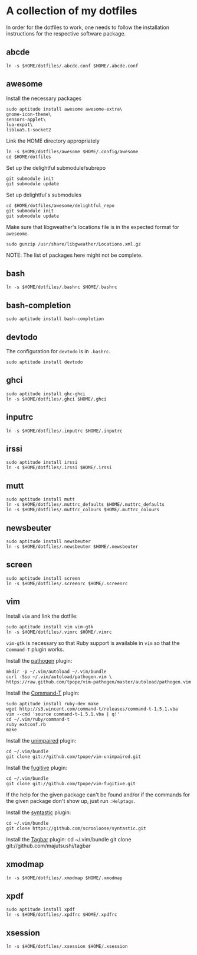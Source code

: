 A collection of my dotfiles
===========================

In order for the dotfiles to work, one needs to follow the installation
instructions for the respective software package.

abcde
-----

    ln -s $HOME/dotfiles/.abcde.conf $HOME/.abcde.conf

awesome
-------

Install the necessary packages

    sudo aptitude install awesome awesome-extra\
	gnome-icon-theme\
	sensors-applet\
	lua-expat\
	liblua5.1-socket2

Link the HOME directory appropriately

    ln -s $HOME/dotfiles/awesome $HOME/.config/awesome
    cd $HOME/dotfiles

Set up the delightful submodule/subrepo

    git submodule init
    git submodule update

Set up delightful's submodules

    cd $HOME/dotfiles/awesome/delightful_repo
    git submodule init
    git submodule update

Make sure that libgweather's locations file is in the expected format for
`aweseome`.

    sudo gunzip /usr/share/libgweather/Locations.xml.gz

NOTE: The list of packages here might not be complete.

bash
----

    ln -s $HOME/dotfiles/.bashrc $HOME/.bashrc

bash-completion
---------------

    sudo aptitude install bash-completion

devtodo
-------

The configuration for `devtodo` is in `.bashrc`.

    sudo aptitude install devtodo

ghci
----

    sudo aptitude install ghc-ghci
    ln -s $HOME/dotfiles/.ghci $HOME/.ghci

inputrc
-------

    ln -s $HOME/dotfiles/.inputrc $HOME/.inputrc

irssi
-----

    sudo aptitude install irssi
    ln -s $HOME/dotfiles/.irssi $HOME/.irssi

mutt
----

    sudo aptitude install mutt
    ln -s $HOME/dotfiles/.muttrc_defaults $HOME/.muttrc_defaults
    ln -s $HOME/dotfiles/.muttrc_colours $HOME/.muttrc_colours

newsbeuter
----------

    sudo aptitude install newsbeuter
    ln -s $HOME/dotfiles/.newsbeuter $HOME/.newsbeuter

screen
------

    sudo aptitude install screen
    ln -s $HOME/dotfiles/.screenrc $HOME/.screenrc

vim
---

Install `vim` and link the dotfile:

    sudo aptitude install vim vim-gtk
    ln -s $HOME/dotfiles/.vimrc $HOME/.vimrc

`vim-gtk` is necessary so that Ruby support is available in `vim` so that
the `Command-T` plugin works.

Install the [pathogen](https://github.com/tpope/vim-pathogen) plugin:

    mkdir -p ~/.vim/autoload ~/.vim/bundle
    curl -Sso ~/.vim/autoload/pathogen.vim \
	https://raw.github.com/tpope/vim-pathogen/master/autoload/pathogen.vim

Install the [Command-T](https://wincent.com/products/command-t) plugin:

    sudo aptitude install ruby-dev make
    wget http://s3.wincent.com/command-t/releases/command-t-1.5.1.vba
    vim --cmd 'source command-t-1.5.1.vba | q!'
    cd ~/.vim/ruby/command-t
    ruby extconf.rb
    make

Install the [unimpaired](https://github.com/tpope/vim-unimpaired) plugin:

    cd ~/.vim/bundle
    git clone git://github.com/tpope/vim-unimpaired.git

Install the [fugitive](https://github.com/tpope/vim-fugitive) plugin:

    cd ~/.vim/bundle
    git clone git://github.com/tpope/vim-fugitive.git

If the help for the given package can't be found and/or if the commands for
the given package don't show up, just run `:Helptags`.

Install the [syntastic](https://github.com/scrooloose/syntastic) plugin:

    cd ~/.vim/bundle
    git clone https://github.com/scrooloose/syntastic.git

Install the [Tagbar](http://majutsushi.github.io/tagbar/) plugin:
    cd ~/.vim/bundle
    git clone git://github.com/majutsushi/tagbar

xmodmap
-------

    ln -s $HOME/dotfiles/.xmodmap $HOME/.xmodmap

xpdf
----

    sudo aptitude install xpdf
    ln -s $HOME/dotfiles/.xpdfrc $HOME/.xpdfrc

xsession
--------

    ln -s $HOME/dotfiles/.xsession $HOME/.xsession

